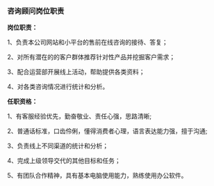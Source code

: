 ### **咨询顾问岗位职责**

**岗位职责：**

1、负责本公司网站和小平台的售前在线咨询的接待、答复；

2、对所有潜在的的客户群体推荐针对性产品并挖掘客户需求；

3、配合运营部开展线上活动，帮助提供各类资料；

4、对各类咨询情况进行统计和分析。

**任职资格：**

1、有客服经验优先，勤奋敬业、责任心强，思路清晰;

2、普通话标准，口齿伶俐，懂得消费者心理，语言表达能力强，擅于沟通;

3、负责线上不同渠道的统计和分析；

4、完成上级领导交代的其他目标和任务；

5、有团队合作精神，具有基本电脑使用能力，熟练使用办公软件。

